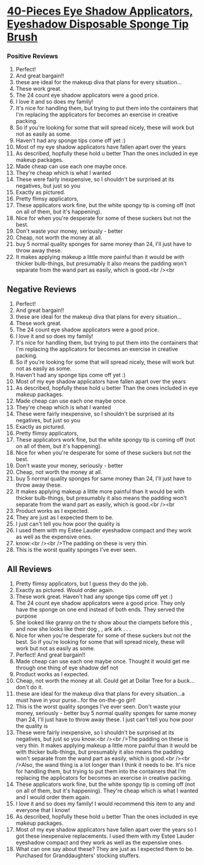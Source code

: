 # [40-Pieces Eye Shadow Applicators, Eyeshadow Disposable Sponge Tip Brush](https://products.checkmycream.com/products/40-Pieces-Eye-Shadow-Applicators-Eyeshadow-Disposable-Sponge-Tip-Brush.html)

### Positive Reviews

<ol>
      <li>Perfect!</li>
      <li>And great bargain!!</li>
      <li>these are ideal for the makeup diva that plans for every situation...</li>
      <li>These work great.  </li>
      <li>The 24 count eye shadow applicators were a good price.</li>
      <li>I love it and so does my family!</li>
      <li>It&#x27;s nice for handling them, but trying to put them into the containers that I&#x27;m replacing the applicators for becomes an exercise in creative packing.</li>
      <li>So if you&#x27;re looking for some that will spread nicely, these will work but not as easily as some.</li>
      <li>Haven&#x27;t had any sponge tips come off yet :)</li>
      <li>Most of my eye shadow applicators have fallen apart over the years</li>
      <li>As described, hopfully these hold u better Than the ones included in eye makeup packages.</li>
      <li>Made cheap can use each one maybe once.</li>
      <li>They&#x27;re cheap which is what I wanted</li>
      <li>These were fairly inexpensive, so I shouldn&#x27;t be surprised at its negatives, but just so you</li>
      <li>Exactly as pictured.  </li>
      <li>Pretty flimsy applicators,</li>
      <li>These applicators work fine, but the white spongy tip is coming off (not on all of them, but it&#x27;s happening).  </li>
      <li>Nice for when you&#x27;re desperate for some of these suckers but not the best.</li>
      <li>Don&#x27;t waste your money, seriously - better</li>
      <li>Cheap, not worth the money at all.  </li>
      <li>buy 5 normal quality sponges for same money than 24, I&#x27;ll just have to throw away these.</li>
      <li>It makes applying makeup a little more painful than it would be with thicker bulb-things, but presumably it also means the padding won&#x27;t separate from the wand part as easily, which is good.&lt;br /&gt;&lt;br</li>
</ol>


<h2>Negative Reviews</h2>
<ol>
<li> Perfect!</li>
<li> And great bargain!!</li>
<li> these are ideal for the makeup diva that plans for every situation...</li>
<li> These work great.  </li>
<li> The 24 count eye shadow applicators were a good price.</li>
<li> I love it and so does my family!</li>
<li> It&#x27;s nice for handling them, but trying to put them into the containers that I&#x27;m replacing the applicators for becomes an exercise in creative packing.</li>
<li> So if you&#x27;re looking for some that will spread nicely, these will work but not as easily as some.</li>
<li> Haven&#x27;t had any sponge tips come off yet :)</li>
<li> Most of my eye shadow applicators have fallen apart over the years</li>
<li> As described, hopfully these hold u better Than the ones included in eye makeup packages.</li>
<li> Made cheap can use each one maybe once.</li>
<li> They&#x27;re cheap which is what I wanted</li>
<li> These were fairly inexpensive, so I shouldn&#x27;t be surprised at its negatives, but just so you</li>
<li> Exactly as pictured.  </li>
<li> Pretty flimsy applicators,</li>
<li> These applicators work fine, but the white spongy tip is coming off (not on all of them, but it&#x27;s happening).  </li>
<li> Nice for when you&#x27;re desperate for some of these suckers but not the best.</li>
<li> Don&#x27;t waste your money, seriously - better</li>
<li> Cheap, not worth the money at all.  </li>
<li> buy 5 normal quality sponges for same money than 24, I&#x27;ll just have to throw away these.</li>
<li> It makes applying makeup a little more painful than it would be with thicker bulb-things, but presumably it also means the padding won&#x27;t separate from the wand part as easily, which is good.&lt;br /&gt;&lt;br</li>
<li> Product works as I expected.</li>
<li> They are just as I expected them to be.</li>
<li> I just can&#x27;t tell you how poor the quality is</li>
<li> I used them with my Estee Lauder eyeshadow compact and they work as well as the expensive ones.</li>
<li> know:&lt;br /&gt;&lt;br /&gt;The padding on these is very thin.  </li>
<li> This is the worst quality sponges I&#x27;ve ever seen.</li>
</ol>

<h2>All Reviews</h2>

<ol>
    <li> Pretty flimsy applicators, but I guess they do the job.</li>
    <li> Exactly as pictured.  Would order again.</li>
    <li> These work great.  Haven&#x27;t had any sponge tips come off yet :)</li>
    <li> The 24 count eye shadow applicators were a good price. They only have the sponge on one end instead of both ends.  They served the purpose</li>
    <li> She looked like granny on the tv show about the clampets before this , and now she looks like their dog , , ark ark . . .</li>
    <li> Nice for when you&#x27;re desperate for some of these suckers but not the best. So if you&#x27;re looking for some that will spread nicely, these will work but not as easily as some.</li>
    <li> Perfect! And great bargain!!</li>
    <li> Made cheap can use each one maybe once. Thought it  would get me through one thing of eye shadow def not</li>
    <li> Product works as I expected.</li>
    <li> Cheap, not worth the money at all.  Could get at Dollar Tree for a buck... don&#x27;t do it.</li>
    <li> these are ideal for the makeup diva that plans for every situation...a must have in your purse...for the on-the-go girl!</li>
    <li> This is the worst quality sponges I&#x27;ve ever seen. Don&#x27;t waste your money, seriously - better buy 5 normal quality sponges for same money than 24, I&#x27;ll just have to throw away these. I just can&#x27;t tell you how poor the quality is</li>
    <li> These were fairly inexpensive, so I shouldn&#x27;t be surprised at its negatives, but just so you know:&lt;br /&gt;&lt;br /&gt;The padding on these is very thin.  It makes applying makeup a little more painful than it would be with thicker bulb-things, but presumably it also means the padding won&#x27;t separate from the wand part as easily, which is good.&lt;br /&gt;&lt;br /&gt;Also, the wand thing is a lot longer than I think it needs to be.  It&#x27;s nice for handling them, but trying to put them into the containers that I&#x27;m replacing the applicators for becomes an exercise in creative packing.</li>
    <li> These applicators work fine, but the white spongy tip is coming off (not on all of them, but it&#x27;s happening).  They&#x27;re cheap which is what I wanted and I would order them again.</li>
    <li> I love it and so does my family! I would recommend this item to any and everyone that I know!</li>
    <li> As described, hopfully these hold u better Than the ones included in eye makeup packages.</li>
    <li> Most of my eye shadow applicators have fallen apart over the years so I got these inexpensive replacements.  I used them with my Estee Lauder eyeshadow compact and they work as well as the expensive ones.</li>
    <li> What can one say about these? They are just as I expected them to be. Purchased for Granddaughters&#x27; stocking stuffers.</li>
</ol>




